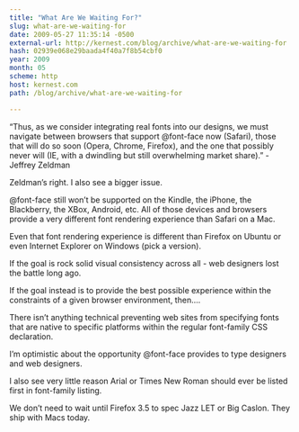 ```yaml
---
title: "What Are We Waiting For?"
slug: what-are-we-waiting-for
date: 2009-05-27 11:35:14 -0500
external-url: http://kernest.com/blog/archive/what-are-we-waiting-for
hash: 02939e068e29baada4f40a7f8b54cbf0
year: 2009
month: 05
scheme: http
host: kernest.com
path: /blog/archive/what-are-we-waiting-for

---
```


“Thus, as we consider integrating real fonts into our designs, we must navigate between browsers that support @font-face now (Safari), those that will do so soon (Opera, Chrome, Firefox), and the one that possibly never will (IE, with a dwindling but still overwhelming market share).”  - Jeffrey Zeldman

Zeldman’s right. I also see a bigger issue.

@font-face still won’t be supported on the Kindle, the iPhone, the Blackberry, the XBox, Android, etc. All of those devices and browsers provide a very different font rendering experience than Safari on a Mac.

Even that font rendering experience is different than Firefox on Ubuntu or even Internet Explorer on Windows (pick a version).

If the goal is rock solid visual consistency across all - web designers lost the battle long ago. 

If the goal instead is to provide the best possible experience within the constraints of a given browser environment, then….

There isn’t anything technical preventing web sites from specifying fonts that are native to specific platforms within the regular font-family CSS declaration.

I’m optimistic about the opportunity  @font-face provides to type designers and web designers. 

I also see very little reason Arial or Times New Roman should ever be listed first in font-family listing.

We don’t need to wait until Firefox 3.5 to spec Jazz LET or Big Caslon. They ship with Macs today.

